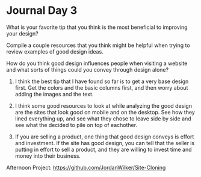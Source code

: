 # Journal Day 3

What is your favorite tip that you think is the most beneficial to improving your design?

Compile a couple resources that you think might be helpful when trying to review examples of good design ideas.

How do you think good design influences people when visiting a website and what sorts of things could you convey through design alone?


1) I think the best tip that I have found so far is to get a very base design first. Get the colors and the basic columns first, and then worry about adding the images and the text.

2) I think some good resources to look at while analyzing the good design are the sites that look good on mobile and on the desktop. See how they lined everything up, and see what they chose to leave side by side and see what the decided to pile on top of eachother.

3) If you are selling a product, one thing that good design conveys is effort and investment. If the site has good design, you can tell that the seller is putting in effort to sell a product, and they are willing to invest time and money into their business.

Afternoon Project:
https://github.com/JordanWilker/Site-Cloning
